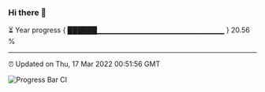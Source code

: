 ### Hi there 👋

⏳ Year progress { ██████▁▁▁▁▁▁▁▁▁▁▁▁▁▁▁▁▁▁▁▁▁▁▁▁ } 20.56 %

---

⏰ Updated on Thu, 17 Mar 2022 00:51:56 GMT

![Progress Bar CI](https://github.com/liununu/liununu/workflows/Progress%20Bar%20CI/badge.svg)
